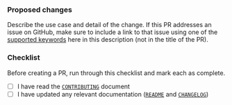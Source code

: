 ### Proposed changes

Describe the use case and detail of the change. If this PR addresses an issue on GitHub, make sure to include a link to that issue using one of the [supported keywords](https://docs.github.com/en/github/managing-your-work-on-github/linking-a-pull-request-to-an-issue) here in this description (not in the title of the PR).

### Checklist

Before creating a PR, run through this checklist and mark each as complete.

- [ ] I have read the [`CONTRIBUTING`](https://github.com/ShadowNet-KE/ansible-collection-nginx/blob/main/CONTRIBUTING.md) document
- [ ] I have updated any relevant documentation ([`README`](https://github.com/ShadowNet-KE/ansible-collection-nginx/blob/main/README.md) and [`CHANGELOG`](https://github.com/ShadowNet-KE/ansible-collection-nginx/blob/main/CHANGELOG.md))
